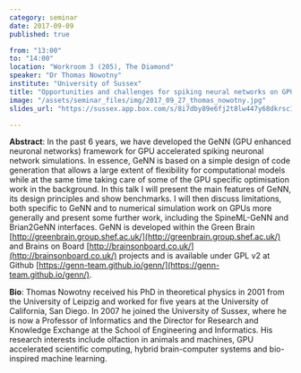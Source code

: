 ```yaml
---
category: seminar
date: 2017-09-09
published: true

from: "13:00"
to: "14:00"
location: "Workroom 3 (205), The Diamond"
speaker: "Dr Thomas Nowotny"
institute: "University of Sussex"
title: "Opportunities and challenges for spiking neural networks on GPUs"
image: "/assets/seminar_files/img/2017_09_27_thomas_nowotny.jpg"
slides_url: "https://sussex.app.box.com/s/8i7dby89e6fj2t8lw447y68dkrsc1oo5"

---
```

**Abstract**: In the past 6 years, we have developed the GeNN (GPU enhanced neuronal networks) framework for GPU accelerated spiking neuronal network simulations. In essence, GeNN is based on a simple design of code generation that allows a large extent of flexibility for computational models while at the same time taking care of some of the GPU specific optimisation work in the background. In this talk I will present the main features of GeNN, its design principles and show benchmarks. I will then discuss limitations, both specific to GeNN and to numerical simulation work on GPUs more generally and present some further work, including the SpineML-GeNN and Brian2GeNN interfaces. GeNN is developed within the Green Brain [http://greenbrain.group.shef.ac.uk/](http://greenbrain.group.shef.ac.uk/) and Brains on Board [http://brainsonboard.co.uk/](http://brainsonboard.co.uk/) projects and is available under GPL v2 at Github [https://genn-team.github.io/genn/](https://genn-team.github.io/genn/).

**Bio**: Thomas Nowotny received his PhD in theoretical physics in 2001 from the University of Leipzig and worked for five years at the University of California, San Diego. In 2007 he joined the University of Sussex, where he is now a Professor of Informatics and the Director for Research and Knowledge Exchange at the School of Engineering and Informatics. His research interests include olfaction in animals and machines, GPU accelerated scientific computing, hybrid brain-computer systems and bio-inspired machine learning.
